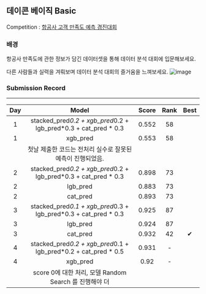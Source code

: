 ## 데이콘 베이직 Basic 

Competition : [항공사 고객 만족도 예측 경진대회](https://dacon.io/competitions/official/235871/overview/description)

###  배경


항공사 만족도에 관한 정보가 담긴 데이터셋을 통해 데이터 분석 대회에 입문해보세요.

다른 사람들과 실력을 겨뤄보며 데이터 분석 대회의 즐거움을 느껴보세요.
![image](https://user-images.githubusercontent.com/54428934/152941783-3a4dafca-de5b-4d9c-a32b-06fae275a80b.png)

### Submission Record
-----

| Day |    Model                                   | Score        | Rank                                      | Best |
| :---------:  | :-----------:                                | :-------------------:  |  :-------------------: | :-------------------: |
| 1             | stacked_pred*0.2 + xgb_pred*0.2 + lgb_pred*0.3 + cat_pred * 0.3              | 0.552           | 58           |   |
| 1             | xgb_pred            |0.553           | 58 |    |
||첫날 제출한 코드는 전처리 실수로 잘못된 예측이 진행되었음.||||
| 2             | stacked_pred*0.2 + xgb_pred*0.2 + lgb_pred*0.3 + cat_pred * 0.3              | 0.898           | 73           | |
| 2            |lgb_pred            | 0.883           | 73           |   |
| 2             |cat_pred           | 0.893           | 73           |  |
| 3             | stacked_pred*0.1 + xgb_pred*0.3 + lgb_pred*0.3 + cat_pred * 0.3              | 0.925           | 87           |   |
| 3            |lgb_pred            | 0.924           | 87           |  |
| 3             |cat_pred           | 0.932          | 42           |  ✔ |
| 4             | stacked_pred*0.2 + xgb_pred*0.1 + lgb_pred*0.2 + cat_pred * 0.5              | 0.931           | -           |   |
| 4            |xgb_pred            | 0.92           | -           |  |
||score 0에 대한 처리, 모델 Random Search 를 진행해야 더 ||||
